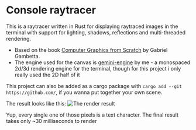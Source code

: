 # Console raytracer
This is a raytracer written in Rust for displaying raytraced images in the terminal with support for lighting, shadows, reflections and multi-threaded rendering.

- Based on the book [Computer Graphics from Scratch](https://www.gabrielgambetta.com/computer-graphics-from-scratch/) by Gabriel Gambetta.
- The engine used for the canvas is [gemini-engine](https://github.com/redpenguinyt/gemini-rust) by me - a monospaced 2d/3d rendering engine for the terminal, though for this project i only really used the 2D half of it

This project can also be added as a cargo package with `cargo add --git https://github.com/`, if you wanna put together your own scene.

The result looks like this:
![The render result](https://cdn.discordapp.com/attachments/887416381933486110/1151517584110387291/image.png)

Yup, every single one of those pixels is a text character. The final result takes only ~30 milliseconds to render